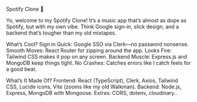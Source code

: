 Spotify Clone 🎵

Yo, welcome to my Spotify Clone! It’s a music app that’s almost as dope as Spotify, but with my own vibe. Think Google sign-in, slick design, and a backend that’s tougher than my old mixtapes.

What’s Cool?
Sign in Quick: Google SSO via Clerk—no password nonsense.
Smooth Moves: React Router for zipping around the app.
Looks Fire: Tailwind CSS makes it pop on any screen.
Backend Muscle: Express.js and MongoDB keep things tight.
No Crashes: Catches errors like I catch feels for a good beat.

What’s It Made Of?
Frontend: React (TypeScript), Clerk, Axios, Tailwind CSS, Lucide icons, Vite (zooms like my old Walkman).
Backend: Node.js, Express, MongoDB with Mongoose.
Extras: CORS, dotenv, cloudinary..
